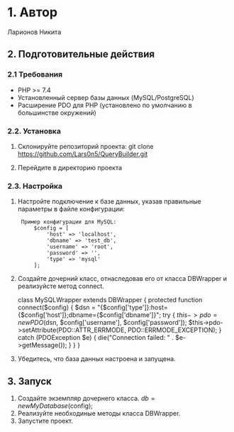 # 1. Автор
Ларионов Никита

## 2. Подготовительные действия

### 2.1 Требования
- PHP >= 7.4
- Установленный сервер базы данных (MySQL/PostgreSQL)
- Расширение PDO для PHP (установлено по умолчанию в большинстве окружений)


### 2.2. Установка

1. Склонируйте репозиторий проекта:
   git clone https://github.com/Lars0n5/QueryBuilder.git
   
2. Перейдите в директорию проекта

### 2.3. Настройка

1. Настройте подключение к базе данных, указав правильные параметры в файле конфигурации:

		Пример конфигурации для MySQL:
			$config = [
				'host' => 'localhost',
				'dbname' => 'test_db',
				'username' => 'root',
				'password' => '',
				'type' => 'mysql'
			];
2. Создайте дочерний класс, отнаследовав его от класса DBWrapper и реализуйсте метод connect.
	
	class MySQLWrapper extends DBWrapper {
		protected function connect($config) {
			$dsn = "{$config['type']}:host={$config['host']};dbname={$config['dbname']}";
			try {
				$this->pdo = new PDO($dsn, $config['username'], $config['password']);
				$this->pdo->setAttribute(PDO::ATTR_ERRMODE, PDO::ERRMODE_EXCEPTION);
			} catch (PDOException $e) {
				die("Connection failed: " . $e->getMessage());
			}
		}
	}
	
3. Убедитесь, что база данных настроена и запущена.

## 3. Запуск

1. Создайте экземпляр дочернего класса.
	$db = new MyDatabase($config);
2. Реализуйте необходиные методы класса DBWrapper.
3. Запустите проект.
		
		
	
	
